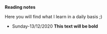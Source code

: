 **Reading notes**

Here you will find what I learn in a daily basis ;)

- Sunday-13/12/2020
     **This text will be bold**

